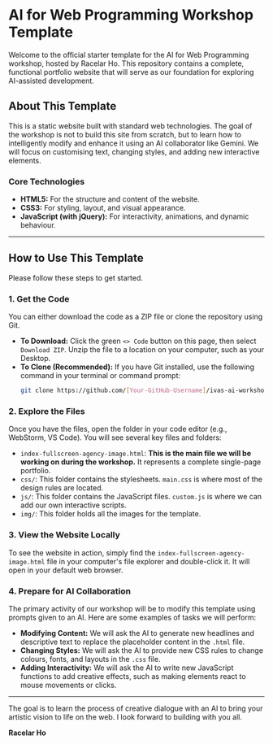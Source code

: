 # AI for Web Programming Workshop Template

Welcome to the official starter template for the AI for Web Programming workshop, hosted by Racelar Ho. This repository contains a complete, functional portfolio website that will serve as our foundation for exploring AI-assisted development.

## About This Template

This is a static website built with standard web technologies. The goal of the workshop is not to build this site from scratch, but to learn how to intelligently modify and enhance it using an AI collaborator like Gemini. We will focus on customising text, changing styles, and adding new interactive elements.

### Core Technologies
*   **HTML5:** For the structure and content of the website.
*   **CSS3:** For styling, layout, and visual appearance.
*   **JavaScript (with jQuery):** For interactivity, animations, and dynamic behaviour.

---

## How to Use This Template

Please follow these steps to get started.

### 1. Get the Code

You can either download the code as a ZIP file or clone the repository using Git.

*   **To Download:** Click the green `<> Code` button on this page, then select `Download ZIP`. Unzip the file to a location on your computer, such as your Desktop.
*   **To Clone (Recommended):** If you have Git installed, use the following command in your terminal or command prompt:
    ```bash
    git clone https://github.com/[Your-GitHub-Username]/ivas-ai-workshop-template.git
    ```

### 2. Explore the Files

Once you have the files, open the folder in your code editor (e.g., WebStorm, VS Code). You will see several key files and folders:

*   `index-fullscreen-agency-image.html`: **This is the main file we will be working on during the workshop.** It represents a complete single-page portfolio.
*   `css/`: This folder contains the stylesheets. `main.css` is where most of the design rules are located.
*   `js/`: This folder contains the JavaScript files. `custom.js` is where we can add our own interactive scripts.
*   `img/`: This folder holds all the images for the template.

### 3. View the Website Locally

To see the website in action, simply find the `index-fullscreen-agency-image.html` file in your computer's file explorer and double-click it. It will open in your default web browser.

### 4. Prepare for AI Collaboration

The primary activity of our workshop will be to modify this template using prompts given to an AI. Here are some examples of tasks we will perform:

*   **Modifying Content:** We will ask the AI to generate new headlines and descriptive text to replace the placeholder content in the `.html` file.
*   **Changing Styles:** We will ask the AI to provide new CSS rules to change colours, fonts, and layouts in the `.css` file.
*   **Adding Interactivity:** We will ask the AI to write new JavaScript functions to add creative effects, such as making elements react to mouse movements or clicks.

---

The goal is to learn the process of creative dialogue with an AI to bring your artistic vision to life on the web. I look forward to building with you all.

**Racelar Ho**
